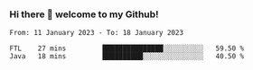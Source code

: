 ### Hi there 👋 welcome to my Github! 

<!--START_SECTION:waka-->

```text
From: 11 January 2023 - To: 18 January 2023

FTL    27 mins         ███████████████░░░░░░░░░░   59.50 %
Java   18 mins         ██████████░░░░░░░░░░░░░░░   40.50 %
```

<!--END_SECTION:waka-->
